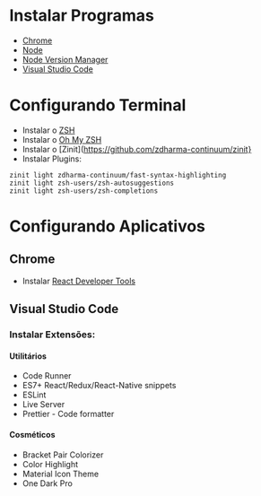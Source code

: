 # Instalar Programas

- [Chrome](https://www.google.com/intl/pt-BR/chrome/)
- [Node](https://nodejs.org/en/download/package-manager/)
- [Node Version Manager](https://github.com/nvm-sh/nvm#install--update-script)
- [Visual Studio Code](https://code.visualstudio.com/)

# Configurando Terminal

- Instalar o [ZSH](https://github.com/ohmyzsh/ohmyzsh/wiki/Installing-ZSH)
- Instalar o [Oh My ZSH](https://ohmyz.sh/)
- Instalar o [Zinit](https://github.com/zdharma-continuum/zinit}
- Instalar Plugins:
~~~
zinit light zdharma-continuum/fast-syntax-highlighting
zinit light zsh-users/zsh-autosuggestions
zinit light zsh-users/zsh-completions
~~~

# Configurando Aplicativos
 
## Chrome

- Instalar [React Developer Tools](https://chrome.google.com/webstore/detail/react-developer-tools/fmkadmapgofadopljbjfkapdkoienihi)

## Visual Studio Code

### Instalar Extensões:

#### Utilitários

- Code Runner
- ES7+ React/Redux/React-Native snippets
- ESLint
- Live Server
- Prettier - Code formatter

#### Cosméticos

- Bracket Pair Colorizer
- Color Highlight
- Material Icon Theme
- One Dark Pro
